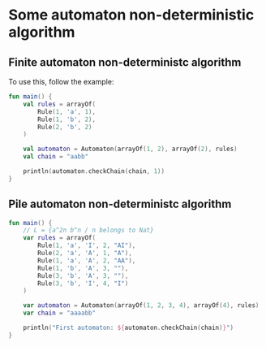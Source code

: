 # Some automaton non-deterministic algorithm

## Finite automaton non-deterministc algorithm

To use this, follow the example:

```kotlin
fun main() {
    val rules = arrayOf(
        Rule(1, 'a', 1),
        Rule(1, 'b', 2),
        Rule(2, 'b', 2)
    )

    val automaton = Automaton(arrayOf(1, 2), arrayOf(2), rules)
    val chain = "aabb"

    println(automaton.checkChain(chain, 1))
}
```

## Pile automaton non-deterministc algorithm

```kotlin
fun main() {
    // L = {a^2n b^n / n belongs to Nat}
    var rules = arrayOf(
        Rule(1, 'a', 'I', 2, "AI"),
        Rule(2, 'a', 'A', 1, "A"),
        Rule(1, 'a', 'A', 2, "AA"),
        Rule(1, 'b', 'A', 3, ""),
        Rule(3, 'b', 'A', 3, ""),
        Rule(3, 'b', 'I', 4, "I")
    )

    var automaton = Automaton(arrayOf(1, 2, 3, 4), arrayOf(4), rules)
    var chain = "aaaabb"

    println("First automaton: ${automaton.checkChain(chain)}")
}
```